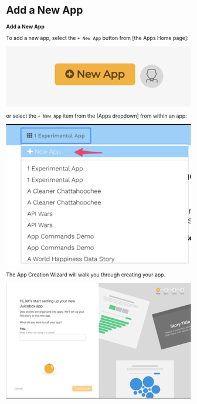 # Add a New App

**Add a New App**

To add a new app,  select the `+ New App` button from \[the Apps Home page\]:

![+ New App from Apps Home page](../../.gitbook/assets/image%20%281%29.png)

or select the `+ New App` item from the \[Apps dropdown\] from within an app:

![+ New App from Apps dropdown](../../.gitbook/assets/image%20%285%29.png)

The App Creation Wizard will walk you through creating your app.

![App Creation Wizard](../../.gitbook/assets/image%20%283%29.png)



